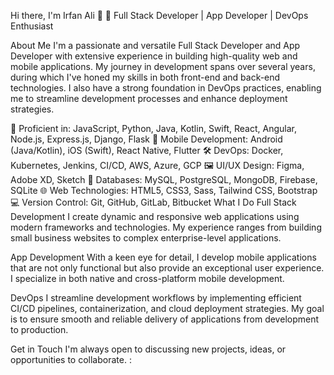Hi there, I'm Irfan Ali 👋
🚀 Full Stack Developer | App Developer | DevOps Enthusiast


About Me
I'm a passionate and versatile Full Stack Developer and App Developer with extensive experience in building high-quality web and mobile applications. My journey in development spans over several years, during which I've honed my skills in both front-end and back-end technologies. I also have a strong foundation in DevOps practices, enabling me to streamline development processes and enhance deployment strategies.

🌟 Proficient in: JavaScript, Python, Java, Kotlin, Swift, React, Angular, Node.js, Express.js, Django, Flask
📱 Mobile Development: Android (Java/Kotlin), iOS (Swift), React Native, Flutter
🛠️ DevOps: Docker, Kubernetes, Jenkins, CI/CD, AWS, Azure, GCP
🖼️ UI/UX Design: Figma, Adobe XD, Sketch
💾 Databases: MySQL, PostgreSQL, MongoDB, Firebase, SQLite
🌐 Web Technologies: HTML5, CSS3, Sass, Tailwind CSS, Bootstrap
💻 Version Control: Git, GitHub, GitLab, Bitbucket
What I Do
Full Stack Development
I create dynamic and responsive web applications using modern frameworks and technologies. My experience ranges from building small business websites to complex enterprise-level applications.

App Development
With a keen eye for detail, I develop mobile applications that are not only functional but also provide an exceptional user experience. I specialize in both native and cross-platform mobile development.

DevOps
I streamline development workflows by implementing efficient CI/CD pipelines, containerization, and cloud deployment strategies. My goal is to ensure smooth and reliable delivery of applications from development to production.


Get in Touch
I'm always open to discussing new projects, ideas, or opportunities to collaborate. :


